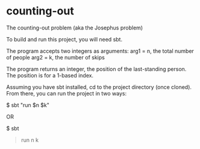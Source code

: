 # counting-out
The counting-out problem (aka the Josephus problem)

To build and run this project, you will need sbt.

The program accepts two integers as arguments:
arg1 = n, the total number of people 
arg2 = k, the number of skips

The program returns an integer, the position of the last-standing person. The position is for a 1-based index.

Assuming you have sbt installed, cd to the project directory (once cloned).  From there, you can run the project in two ways:

$ sbt "run $n $k"

OR

$ sbt
> run n k


